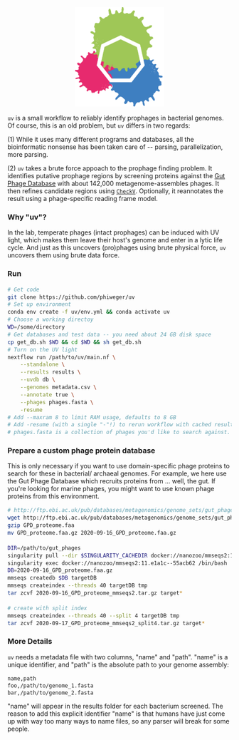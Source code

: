 <p align="center">
  <img src="./img/logo.jpg" width="200">
</p>


`uv` is a small workflow to reliably identify prophages in bacterial genomes. Of course, this is an old problem, but `uv` differs in two regards:

(1) While it uses many different programs and databases, all the bioinformatic nonsense has been taken care of -- parsing, parallelization, more parsing.

(2) `uv` takes a brute force appoach to the prophage finding problem. It identifies putative prophage regions by screening proteins against the [Gut Phage Database](https://www.biorxiv.org/content/10.1101/2020.09.03.280214v1) with about 142,000 metagenome-assembles phages. It then refines candidate regions using [`CheckV`](https://www.biorxiv.org/content/10.1101/2020.05.06.081778v1). Optionally, it reannotates the result using a phage-specific reading frame model.


### Why "uv"?

In the lab, temperate phages (intact prophages) can be induced with UV light, which makes them leave their host's genome and enter in a lytic life cycle. And just as this uncovers (pro)phages using brute physical force, `uv` uncovers them using brute data force.


### Run

```bash
# Get code
git clone https://github.com/phiweger/uv
# Set up environment
conda env create -f uv/env.yml && conda activate uv
# Choose a working directoy
WD=/some/directory
# Get databases and test data -- you need about 24 GB disk space
cp get_db.sh $WD && cd $WD && sh get_db.sh
# Turn on the UV light
nextflow run /path/to/uv/main.nf \
    --standalone \
    --results results \
    --uvdb db \
    --genomes metadata.csv \
    --annotate true \
    --phages phages.fasta \
    -resume
# Add --maxram 8 to limit RAM usage, defaults to 8 GB
# Add -resume (with a single "-"!) to rerun workflow with cached results
# phages.fasta is a collection of phages you'd like to search against.
```


### Prepare a custom phage protein database

This is only necessary if you want to use domain-specific phage proteins to search for these in bacterial/ archaeal genomes. For example, we here use the Gut Phage Database which recruits proteins from ... well, the gut. If you're looking for marine phages, you might want to use known phage proteins from this environment.

```bash
# http://ftp.ebi.ac.uk/pub/databases/metagenomics/genome_sets/gut_phage_database/
wget http://ftp.ebi.ac.uk/pub/databases/metagenomics/genome_sets/gut_phage_database/GPD_proteome.faa
gzip GPD_proteome.faa
mv GPD_proteome.faa.gz 2020-09-16_GPD_proteome.faa.gz

DIR=/path/to/gut_phages
singularity pull --dir $SINGULARITY_CACHEDIR docker://nanozoo/mmseqs2:11.e1a1c--55acb62
singularity exec docker://nanozoo/mmseqs2:11.e1a1c--55acb62 /bin/bash
DB=2020-09-16_GPD_proteome.faa.gz
mmseqs createdb $DB targetDB
mmseqs createindex --threads 40 targetDB tmp
tar zcvf 2020-09-16_GPD_proteome_mmseqs2.tar.gz target*

# create with split index
mmseqs createindex --threads 40 --split 4 targetDB tmp
tar zcvf 2020-09-17_GPD_proteome_mmseqs2_split4.tar.gz target*
```


### More Details

`uv` needs a metadata file with two columns, "name" and "path". "name" is a unique identifier, and "path" is the absolute path to your genome assembly:

```csv
name,path
foo,/path/to/genome_1.fasta
bar,/path/to/genome_2.fasta
```

"name" will appear in the results folder for each bacterium screened. The reason to add this explicit identifier "name" is that humans have just come up with way too many ways to name files, so any parser will break for some people.

